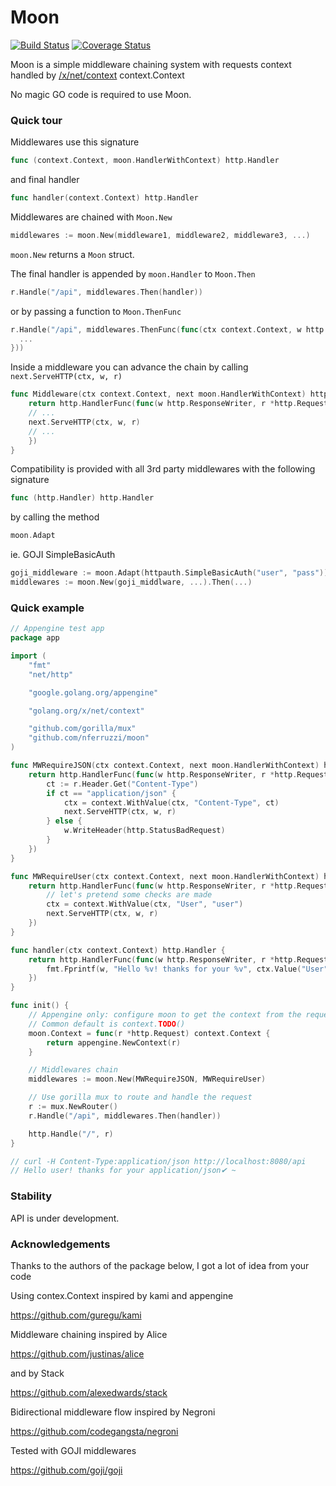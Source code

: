 # Moon
[![Build Status](https://travis-ci.org/nferruzzi/moon.svg?branch=master)](https://travis-ci.org/nferruzzi/moon)
[![Coverage Status](https://coveralls.io/repos/github/nferruzzi/moon/badge.svg?branch=master)](https://coveralls.io/github/nferruzzi/moon?branch=master)

Moon is a simple middleware chaining system with requests context handled by [/x/net/context](https://blog.golang.org/context) context.Context

No magic GO code is required to use Moon.

### Quick tour

Middlewares use this signature

```go
func (context.Context, moon.HandlerWithContext) http.Handler
```

and final handler

```go
func handler(context.Context) http.Handler
```

Middlewares are chained with `Moon.New`

```go
middlewares := moon.New(middleware1, middleware2, middleware3, ...)
```

`moon.New` returns a `Moon` struct.

The final handler is appended by `moon.Handler` to `Moon.Then`

```go
r.Handle("/api", middlewares.Then(handler))
```

or by passing a function to `Moon.ThenFunc`

```go
r.Handle("/api", middlewares.ThenFunc(func(ctx context.Context, w http.ResponseWriter, r *http.Request) {
  ...
}))
```

Inside a middleware you can advance the chain by calling `next.ServeHTTP(ctx, w, r)`

```go
func Middleware(ctx context.Context, next moon.HandlerWithContext) http.Handler {
	return http.HandlerFunc(func(w http.ResponseWriter, r *http.Request) {
    // ...
    next.ServeHTTP(ctx, w, r)
    // ...
	})
}
```

Compatibility is provided with all 3rd party middlewares with the following signature

```go
func (http.Handler) http.Handler
```

by calling the method

```go
moon.Adapt
```

ie. GOJI SimpleBasicAuth

```go
goji_middleware := moon.Adapt(httpauth.SimpleBasicAuth("user", "pass"))
middlewares := moon.New(goji_middlware, ...).Then(...)

```

### Quick example

```go
// Appengine test app
package app

import (
	"fmt"
	"net/http"

	"google.golang.org/appengine"

	"golang.org/x/net/context"

	"github.com/gorilla/mux"
	"github.com/nferruzzi/moon"
)

func MWRequireJSON(ctx context.Context, next moon.HandlerWithContext) http.Handler {
	return http.HandlerFunc(func(w http.ResponseWriter, r *http.Request) {
		ct := r.Header.Get("Content-Type")
		if ct == "application/json" {
			ctx = context.WithValue(ctx, "Content-Type", ct)
			next.ServeHTTP(ctx, w, r)
		} else {
			w.WriteHeader(http.StatusBadRequest)
		}
	})
}

func MWRequireUser(ctx context.Context, next moon.HandlerWithContext) http.Handler {
	return http.HandlerFunc(func(w http.ResponseWriter, r *http.Request) {
		// let's pretend some checks are made
		ctx = context.WithValue(ctx, "User", "user")
		next.ServeHTTP(ctx, w, r)
	})
}

func handler(ctx context.Context) http.Handler {
	return http.HandlerFunc(func(w http.ResponseWriter, r *http.Request) {
		fmt.Fprintf(w, "Hello %v! thanks for your %v", ctx.Value("User"), ctx.Value("Content-Type"))
	})
}

func init() {
	// Appengine only: configure moon to get the context from the request
	// Common default is context.TODO()
	moon.Context = func(r *http.Request) context.Context {
		return appengine.NewContext(r)
	}

	// Middlewares chain
	middlewares := moon.New(MWRequireJSON, MWRequireUser)

	// Use gorilla mux to route and handle the request
	r := mux.NewRouter()
	r.Handle("/api", middlewares.Then(handler))

	http.Handle("/", r)
}

// curl -H Content-Type:application/json http://localhost:8080/api
// Hello user! thanks for your application/json✔ ~
```

### Stability

API is under development.

### Acknowledgements

Thanks to the authors of the package below, I got a lot of idea from your code

Using contex.Context inspired by kami and appengine

https://github.com/guregu/kami

Middleware chaining inspired by Alice

https://github.com/justinas/alice

and by Stack

https://github.com/alexedwards/stack

Bidirectional middleware flow inspired by Negroni

https://github.com/codegangsta/negroni

Tested with GOJI middlewares

https://github.com/goji/goji
